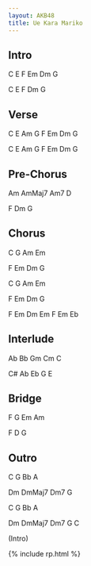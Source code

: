 ```yaml
---
layout: AKB48
title: Ue Kara Mariko
---
```

## Intro 
C E F Em Dm G 

C E F Dm G 

## Verse 
C E Am G F Em Dm G 

C E Am G F Em Dm G 

## Pre-Chorus 
Am AmMaj7 Am7 D 

F Dm G 

## Chorus 
C G Am Em 

F Em Dm G 

C G Am Em 

F Em Dm G 

F Em Dm Em F Em Eb 

## Interlude 
Ab Bb Gm Cm C 

C# Ab Eb G E 

## Bridge 
F G Em Am 

F D G 

## Outro 
C G Bb A 

Dm DmMaj7 Dm7 G 

C G Bb A 

Dm DmMaj7 Dm7 G C 

(Intro) 

{% include rp.html %}
